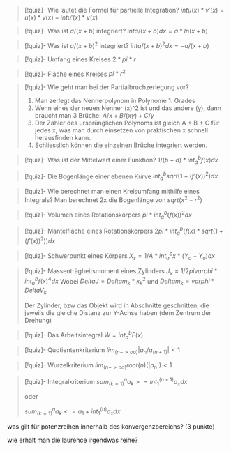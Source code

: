 > [!quiz]- Wie lautet die Formel für partielle Integration?
> $int u(x) * v'(x) = u(x) * v(x) - int u'(x) * v(x)$

> [!quiz]- Was ist $a / (x + b)$ integriert?
> $inta/(x+b)dx = a*ln(x+b)$

> [!quiz]- Was ist $a / (x + b)^2$ integriert?
> $inta / (x + b)^2dx = -a/(x+b)$

> [!quiz]- Umfang eines Kreises
> $2 * pi * r$

> [!quiz]- Fläche eines Kreises
> $pi * r^2$

>[!quiz]- Wie geht man bei der Partialbruchzerlegung vor?
> 1. Man zerlegt das Nennerpolynom in Polynome 1. Grades
> 2. Wenn eines der neuen Nenner (x)^2 ist und das andere (y), dann braucht man 3 Brüche: $A/x + B/(xy) + C/y$
> 3. Der Zähler des ursprünglichen Polynoms ist gleich A + B + C für jedes x, was man durch einsetzen von praktischen x schnell herausfinden kann.
> 4. Schliesslich können die einzelnen Brüche integriert werden.

>[!quiz]- Was ist der Mittelwert einer Funktion?
> $1/(b-a) * int_a^bf(x)dx$

> [!quiz]- Die Bogenlänge einer ebenen Kurve
> $int_a^bsqrt(1+(f'(x))^2)dx$

> [!quiz]- Wie berechnet man einen Kreisumfang mithilfe eines Integrals?
> Man berechnet 2x die Bogenlänge von $sqrt(x^2 - r^2)$

> [!quiz]- Volumen eines Rotationskörpers
> $pi * int_a^b(f(x))^2dx$

> [!quiz]- Mantelfläche eines Rotationskörpers
> $2pi * int_a^b(f(x) * sqrt(1 + (f'(x))^2))dx$

> [!quiz]- Schwerpunkt eines Körpers
> $X_s = 1/A * int_a^bx*(Y_o - Y_u) dx$

> [!quiz]- Massenträgheitsmoment eines Zylinders
> $J_x = 1/2pivarphi * int_a^bf(x)^4dx$
> Wobei $DeltaJ = Deltam_k * x^2_k$ und $Deltam_k = varphi * DeltaV_k$
> 
> Der Zylinder, bzw das Objekt wird in Abschnitte geschnitten, die jeweils die gleiche Distanz zur Y-Achse haben (dem Zentrum der Drehung)

> [!quiz]- Das Arbeitsintegral
> $W = int_a^bF(x)$

> [!quiz]- Quotientenkriterium
> $lim_(n->oo) |a_n/a_(n+1)| < 1$

> [!quiz]- Wurzelkriterium
> $lim_(n->oo) root(n)(|a_n|) < 1$

> [!quiz]- Integralkriterium
> $sum_(k=1)^na_k >= int_1^(n+1)a_xdx$
> 
> oder
> 
> $sum_(k=1)^na_k <= a_1 + int_1^(n)a_xdx$

was  gilt für potenzreihen innerhalb des konvergenzbereichs?
(3 punkte)

wie erhält man die laurence irgendwas reihe?